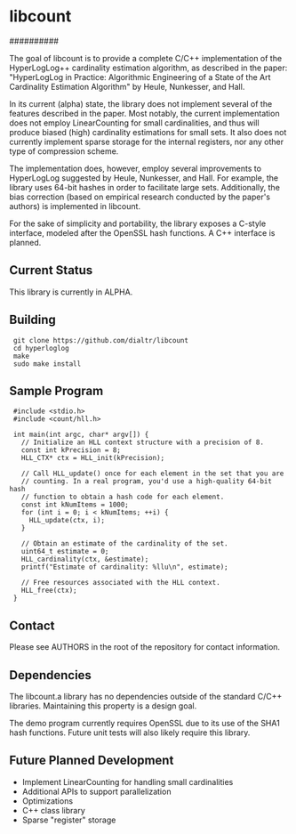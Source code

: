 # libcount
##########

The goal of libcount is to provide a complete C/C++ implementation of the
HyperLogLog++ cardinality estimation algorithm, as described in the paper:
"HyperLogLog in Practice: Algorithmic Engineering of a State of the Art
Cardinality Estimation Algorithm" by Heule, Nunkesser, and Hall.

In its current (alpha) state, the library does not implement several of the
features described in the paper. Most notably, the current implementation does
not employ LinearCounting for small cardinalities, and thus will produce
biased (high) cardinality estimations for small sets. It also does not
currently implement sparse storage for the internal registers, nor any
other type of compression scheme.

The implementation does, however, employ several improvements to HyperLogLog
suggested by Heule, Nunkesser, and Hall. For example, the library uses
64-bit hashes in order to facilitate large sets. Additionally, the bias
correction (based on empirical research conducted by the paper's authors)
is implemented in libcount.

For the sake of simplicity and portability, the library exposes a C-style
interface, modeled after the OpenSSL hash functions. A C++ interface is
planned.

## Current Status

This library is currently in ALPHA.

## Building

     git clone https://github.com/dialtr/libcount
     cd hyperloglog
     make
     sudo make install

## Sample Program

     #include <stdio.h>
     #include <count/hll.h>

     int main(int argc, char* argv[]) {
       // Initialize an HLL context structure with a precision of 8.
       const int kPrecision = 8;
       HLL_CTX* ctx = HLL_init(kPrecision);

       // Call HLL_update() once for each element in the set that you are
       // counting. In a real program, you'd use a high-quality 64-bit hash
       // function to obtain a hash code for each element.
       const int kNumItems = 1000;
       for (int i = 0; i < kNumItems; ++i) {
         HLL_update(ctx, i);
       }

       // Obtain an estimate of the cardinality of the set.
       uint64_t estimate = 0;
       HLL_cardinality(ctx, &estimate);
       printf("Estimate of cardinality: %llu\n", estimate);
       
       // Free resources associated with the HLL context.
       HLL_free(ctx);
     }

## Contact
Please see AUTHORS in the root of the repository for contact information.

## Dependencies
The libcount.a library has no dependencies outside of the standard C/C++
libraries. Maintaining this property is a design goal.

The demo program currently requires OpenSSL due to its use of the SHA1
hash functions. Future unit tests will also likely require this library.

## Future Planned Development

* Implement LinearCounting for handling small cardinalities
* Additional APIs to support parallelization
* Optimizations
* C++ class library
* Sparse "register" storage
